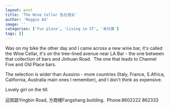```yaml
---
layout: post
title: 'The Wine Cellar 名壮酒业'
author: 'Maggie Ad'
image: ''
categories: ['Fun place', 'Living in ST', '未分类']
tags: []
---
```


Was on my bike the other day and I came across a new wine bar, it's called the Wine Cellar, it's on the tree-lined avenue near LA Bar - the one between that collection of bars and Jinhuan Road.  The one that leads to Channel Five and Old Place bars. 

The selection is wider than Aussino - more countries (Italy, France, S.Africa, California, Australia main ones I remember), and I don't think as expensive. 

Lovely girl on the till. 

迎宾路Yingbin Road, 方商楼Fangshang building.  Phone:8602222 862333
